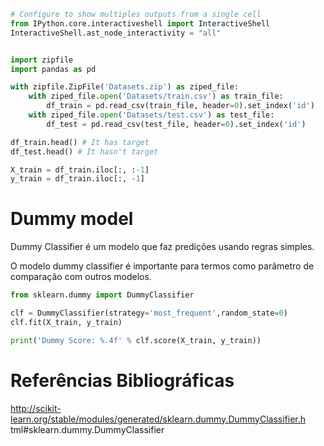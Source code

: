 ```python
# Configure to show multiples outputs from a single cell
from IPython.core.interactiveshell import InteractiveShell
InteractiveShell.ast_node_interactivity = "all"


import zipfile
import pandas as pd

with zipfile.ZipFile('Datasets.zip') as ziped_file:
    with ziped_file.open('Datasets/train.csv') as train_file:
        df_train = pd.read_csv(train_file, header=0).set_index('id')
    with ziped_file.open('Datasets/test.csv') as test_file:
        df_test = pd.read_csv(test_file, header=0).set_index('id')

df_train.head() # It has target
df_test.head() # It hasn't target
```

```python
X_train = df_train.iloc[:, :-1]
y_train = df_train.iloc[:, -1]
```

# Dummy model

Dummy Classifier é um modelo que faz predições usando regras simples.

O modelo dummy classifier é importante para termos como parâmetro de comparação
com outros modelos.

```python
from sklearn.dummy import DummyClassifier

clf = DummyClassifier(strategy='most_frequent',random_state=0)
clf.fit(X_train, y_train)

print('Dummy Score: %.4f' % clf.score(X_train, y_train))
```

# Referências Bibliográficas
http://scikit-learn.org/stable/modules/generated/sklearn.dummy.DummyClassifier.h
tml#sklearn.dummy.DummyClassifier
